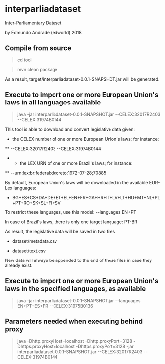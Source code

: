 # interparliadataset
Inter-Parliamentary Dataset

by Edmundo Andrade (edworld) 2018

## Compile from source
> cd tool

> mvn clean package

As a result, target/interparliadataset-0.0.1-SNAPSHOT.jar will be generated. 

## Execute to import one or more European Union's laws in all languages available
> java -jar interparliadataset-0.0.1-SNAPSHOT.jar --CELEX:32017R2403 --CELEX:31974B0144

This tool is able to download and convert legislative data given:

* the CELEX number of one or more European Union's laws; for instance:

** --CELEX:32017R2403 --CELEX:31974B0144

* - the LEX URN of one or more Brazil's laws; for instance:

** --urn:lex:br:federal:decreto:1972-07-28;70885

By default, European Union's laws will be downloaded in the available EUR-Lex languages:

* BG+ES+CS+DA+DE+ET+EL+EN+FR+GA+HR+IT+LV+LT+HU+MT+NL+PL+PT+RO+SK+SL+FI+SV

To restrict these languages, use this model: --languages EN+PT

In case of Brazil's laws, there is only one target language: PT-BR

As result, the legislative data will be saved in two files

* dataset/metadata.csv

* dataset/text.csv

New data will always be appended to the end of these files in case they already exist.

## Execute to import one or more European Union's laws in the specified languages, as available
> java -jar interparliadataset-0.0.1-SNAPSHOT.jar --languages EN+PT+ES+FR --CELEX:31975B0136

## Parameters needed when executing behind proxy
> java -Dhttp.proxyHost=localhost -Dhttp.proxyPort=3128 -Dhttps.proxyHost=localhost -Dhttps.proxyPort=3128 -jar interparliadataset-0.0.1-SNAPSHOT.jar --CELEX:32017R2403 --CELEX:31974B0144
